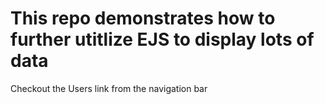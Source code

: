 # This repo demonstrates how to further utitlize EJS to display lots of data

Checkout the Users link from the navigation bar
